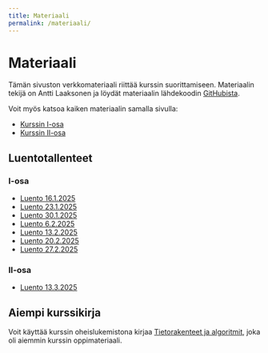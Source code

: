 ```yaml
---
title: Materiaali
permalink: /materiaali/
---
```

    
# Materiaali

Tämän sivuston verkkomateriaali riittää kurssin suorittamiseen. Materiaalin tekijä on Antti Laaksonen ja löydät materiaalin lähdekoodin [GitHubista](https://github.com/hy-tira/kevat-2025).

Voit myös katsoa kaiken materiaalin samalla sivulla:

* [Kurssin I-osa](../kaikki1)
* [Kurssin II-osa](../kaikki2)

## Luentotallenteet

### I-osa

* [Luento 16.1.2025](https://www.helsinki.fi/fi/unitube/video/b4bc417d-b153-43e8-9b65-1221bd493169)
* [Luento 23.1.2025](https://www.helsinki.fi/fi/unitube/video/7256c4e6-a742-4bd0-8ecc-ae779f7d4ca6)
* [Luento 30.1.2025](https://www.helsinki.fi/fi/unitube/video/36ea0adb-f40c-415a-a0dd-f94d77180a8c)
* [Luento 6.2.2025](https://www.helsinki.fi/fi/unitube/video/35e071c2-972e-4e91-86cb-480d6fec9eb5)
* [Luento 13.2.2025](https://www.helsinki.fi/fi/unitube/video/322564aa-3cff-409b-8edf-e7895dbda3fa)
* [Luento 20.2.2025](https://www.helsinki.fi/fi/unitube/video/ab7b2f5b-8a95-41e0-938f-9215af09c78d)
* [Luento 27.2.2025](https://www.helsinki.fi/fi/unitube/video/8c8aa00b-a7d1-411f-b5eb-085d9aa851a0)

### II-osa

* [Luento 13.3.2025](https://www.helsinki.fi/fi/unitube/video/95c230a4-e2e5-4bd6-91e3-a39eeec082ef)

## Aiempi kurssikirja

Voit käyttää kurssin oheislukemistona kirjaa [Tietorakenteet ja algoritmit](https://www.cs.helsinki.fi/u/ahslaaks/tirakirja/), joka oli aiemmin kurssin oppimateriaali.
